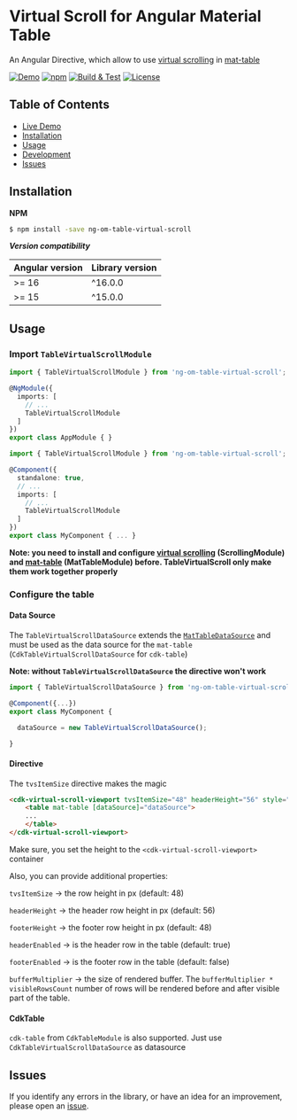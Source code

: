 # Virtual Scroll for Angular Material Table

An Angular Directive, which allow to use [virtual scrolling](https://material.angular.io/cdk/scrolling) in [mat-table](https://material.angular.io/components/table)

[![Demo](https://img.shields.io/badge/demo-online-ed1c46.svg)](https://diprokon.github.io/ng-table-virtual-scroll)
[![npm](https://img.shields.io/npm/v/ng-table-virtual-scroll.svg?maxAge=2592000?style=plastic)](https://www.npmjs.com/package/ng-table-virtual-scroll)
[![Build & Test](https://github.com/diprokon/ng-table-virtual-scroll/actions/workflows/build-and-test.yml/badge.svg?branch=master&event=push)](https://github.com/diprokon/ng-table-virtual-scroll/actions/workflows/build-and-test.yml)
[![License](https://img.shields.io/npm/l/express.svg?maxAge=2592000)](/LICENSE.txt)

## Table of Contents

- [Live Demo](https://diprokon.github.io/ng-table-virtual-scroll)
- [Installation](#installation)
- [Usage](#usage)
- [Development](#development)
- [Issues](#issues)

<a name="installation"/>

## Installation

**NPM**

```bash
$ npm install -save ng-om-table-virtual-scroll
```

_**Version compatibility**_

| Angular version | Library version |
|-----------------|-----------------|
| \>= 16          | ^16.0.0         |
| \>= 15          | ^15.0.0         |


<a name="usage"/>

## Usage

### Import `TableVirtualScrollModule`

```ts
import { TableVirtualScrollModule } from 'ng-om-table-virtual-scroll';

@NgModule({
  imports: [
    // ...
    TableVirtualScrollModule
  ]
})
export class AppModule { }
```
```ts
import { TableVirtualScrollModule } from 'ng-om-table-virtual-scroll';

@Component({
  standalone: true,
  // ...
  imports: [
    // ...
    TableVirtualScrollModule
  ]
})
export class MyComponent { ... }
```
**Note: you need to install and configure [virtual scrolling](https://material.angular.io/cdk/scrolling) (ScrollingModule) and [mat-table](https://material.angular.io/components/table) (MatTableModule) before. TableVirtualScroll only make them work together properly**

### Configure the table

#### Data Source

The `TableVirtualScrollDataSource` extends the [`MatTableDataSource`](https://material.angular.io/components/table/api#MatTableDataSource) and must be 
used as the data source for the `mat-table` (`CdkTableVirtualScrollDataSource` for `cdk-table`)

**Note: without `TableVirtualScrollDataSource` the directive won't work**

```ts
import { TableVirtualScrollDataSource } from 'ng-om-table-virtual-scroll';

@Component({...})
export class MyComponent {

  dataSource = new TableVirtualScrollDataSource();

}
```

#### Directive
The `tvsItemSize` directive makes the magic

```html
<cdk-virtual-scroll-viewport tvsItemSize="48" headerHeight="56" style="height: 400px;">
    <table mat-table [dataSource]="dataSource">
    ...
    </table>
</cdk-virtual-scroll-viewport>
```

Make sure, you set the height to the `<cdk-virtual-scroll-viewport>` container

Also, you can provide additional properties:

`tvsItemSize` -> the row height in px (default: 48)

`headerHeight` -> the header row height in px (default: 56)

`footerHeight` -> the footer row height in px (default: 48)

`headerEnabled` -> is the header row in the table (default: true)

`footerEnabled` -> is the footer row in the table (default: false)

`bufferMultiplier` -> the size of rendered buffer. The `bufferMultiplier * visibleRowsCount` number of rows will be rendered before and after visible part of the table.

#### CdkTable

`cdk-table` from `CdkTableModule` is also supported. Just use `CdkTableVirtualScrollDataSource` as datasource

## Issues

If you identify any errors in the library, or have an idea for an improvement, please open an [issue](https://github.com/diprokon/ng-table-virtual-scroll/issues).
